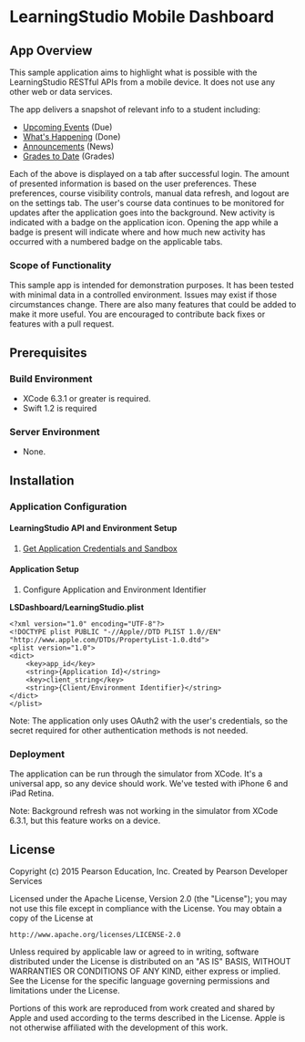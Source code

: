 # LearningStudio Mobile Dashboard

## App Overview

This sample application aims to highlight what is possible with the LearningStudio RESTful APIs from a mobile device. It does not use any other web or data services.

The app delivers a snapshot of relevant info to a student including:

  * [Upcoming Events](http://developer.pearson.com/schedules/upcoming-events) (Due)
  * [What's Happening](http://developer.pearson.com/activity-feed/whats-happening-feed-version-2) (Done)
  * [Announcements](http://developer.pearson.com/announcements/announcements-course-users-readunread-status) (News) 
  * [Grades to Date](http://developer.pearson.com/grades-learningstudio/grade-date-student) (Grades)

Each of the above is displayed on a tab after successful login. The amount of presented information is based on the user preferences. These preferences, course visibility controls, manual data refresh, and logout are on the settings tab. The user's course data continues to be monitored for updates after the application goes into the background. New activity is indicated with a badge on the application icon. Opening the app while a badge is present will indicate where and how much new activity has occurred with a numbered badge on the applicable tabs.

### Scope of Functionality

This sample app is intended for demonstration purposes. It has been tested with minimal data in a controlled environment. Issues may exist if those circumstances change. There are also many features that could be added to make it more useful. You are encouraged to contribute back fixes or features with a pull request. 

## Prerequisites

### Build Environment 

  * XCode 6.3.1 or greater is required.
  * Swift 1.2 is required

### Server Environment

  * None.

## Installation

### Application Configuration

#### LearningStudio API and Environment Setup

  1. [Get Application Credentials and Sandbox](http://developer.pearson.com/learningstudio/get-learningstudio-api-key-and-sandbox)

#### Application Setup

  1. Configure Application and Environment Identifier

**LSDashboard/LearningStudio.plist**

~~~~~~~~~~~~~~~~~~~~~
<?xml version="1.0" encoding="UTF-8"?>
<!DOCTYPE plist PUBLIC "-//Apple//DTD PLIST 1.0//EN" "http://www.apple.com/DTDs/PropertyList-1.0.dtd">
<plist version="1.0">
<dict>
	<key>app_id</key>
	<string>{Application Id}</string>
	<key>client_string</key>
	<string>{Client/Environment Identifier}</string>
</dict>
</plist>
~~~~~~~~~~~~~~~~~~~~~

Note: The application only uses OAuth2 with the user's credentials, so the secret required for other authentication methods is not needed.

### Deployment

The application can be run through the simulator from XCode. It's a universal app, so any device should work. We've tested with iPhone 6 and iPad Retina.

Note: Background refresh was not working in the simulator from XCode 6.3.1, but this feature works on a device. 

## License

Copyright (c) 2015 Pearson Education, Inc.
Created by Pearson Developer Services

Licensed under the Apache License, Version 2.0 (the "License");
you may not use this file except in compliance with the License.
You may obtain a copy of the License at

    http://www.apache.org/licenses/LICENSE-2.0

Unless required by applicable law or agreed to in writing, software
distributed under the License is distributed on an "AS IS" BASIS,
WITHOUT WARRANTIES OR CONDITIONS OF ANY KIND, either express or implied.
See the License for the specific language governing permissions and
limitations under the License.

Portions of this work are reproduced from work created and 
shared by Apple and used according to the terms described in 
the License. Apple is not otherwise affiliated with the 
development of this work.
